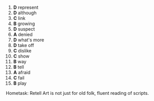 1. __D__ represent
2. __D__ although
3. __C__ link
4. __B__ growing
5. __D__ suspect
6. __A__ denied
7. __D__ what's more
8. __D__ take off
9. __C__ dislike
10. __C__ show
11. __B__ way
12. __B__ tell
13. __A__ afraid
14. __C__ fail
15. __B__ play

Hometask: Retell Art is not just for old folk, fluent reading of scripts.